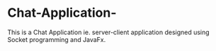 # Chat-Application-
This is a Chat Application ie. server-client application designed using Socket programming and JavaFx.
